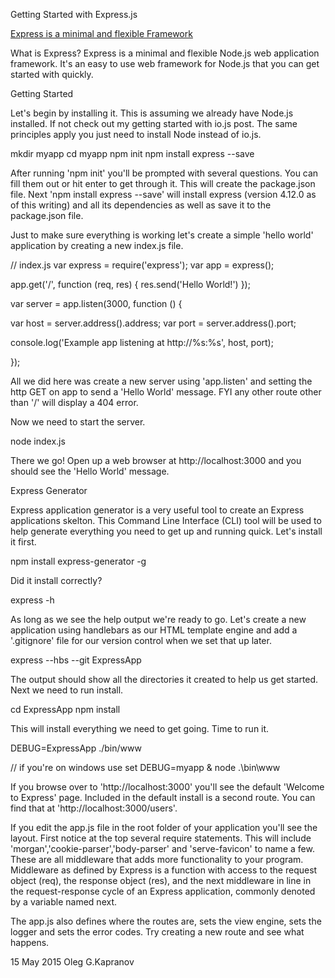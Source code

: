 Getting Started with Express.js

[Express is a minimal and flexible Framework](http://expressjs.com/)

What is Express? Express is a minimal and flexible Node.js web application
framework. It's an easy to use web framework for Node.js that you can get
started with quickly.

Getting Started

Let's begin by installing it. This is assuming we already have Node.js
installed. If not check out my getting started with io.js post. The same
principles apply you just need to install Node instead of io.js.

mkdir myapp
cd myapp
npm init
npm install express --save

After running 'npm init' you'll be prompted with several questions. You can
fill them out or hit enter to get through it. This will create the package.json
file. Next 'npm install express --save' will install express (version 4.12.0 as
of this writing) and all its dependencies as well as save it to the
package.json file.

Just to make sure everything is working let's create a simple 'hello world'
application by creating a new index.js file.

// index.js
var express = require('express');
var app = express();

app.get('/', function (req, res) {
  res.send('Hello World!')
});

var server = app.listen(3000, function () {

  var host = server.address().address;
  var port = server.address().port;

  console.log('Example app listening at http://%s:%s', host, port);

});

All we did here was create a new server using 'app.listen' and setting the http
GET on app to send a 'Hello World' message. FYI any other route other than '/'
will display a 404 error.

Now we need to start the server.

node index.js

There we go! Open up a web browser at http://localhost:3000 and you should see
the 'Hello World' message.

Express Generator

Express application generator is a very useful tool to create an Express
applications skelton. This Command Line Interface (CLI) tool will be used to
help generate everything you need to get up and running quick. Let's install it
first.

npm install express-generator -g

Did it install correctly?

express -h

As long as we see the help output we're ready to go. Let's create a new
application using handlebars as our HTML template engine and add a '.gitignore'
file for our version control when we set that up later.

express --hbs --git ExpressApp

The output should show all the directories it created to help us get started.
Next we need to run install.

cd ExpressApp
npm install

This will install everything we need to get going. Time to run it.

DEBUG=ExpressApp ./bin/www

// if you're on windows use
set DEBUG=myapp & node .\bin\www

If you browse over to 'http://localhost:3000' you'll see the default 'Welcome
to Express' page. Included in the default install is a second route. You can
find that at 'http://localhost:3000/users'.

If you edit the app.js file in the root folder of your application you'll see
the layout. First notice at the top several require statements. This will
include 'morgan','cookie-parser','body-parser' and 'serve-favicon' to name a
few. These are all middleware that adds more functionality to your program.
Middleware as defined by Express is a function with access to the request
object (req), the response object (res), and the next middleware in line in the
request-response cycle of an Express application, commonly denoted by a
variable named next.

The app.js also defines where the routes are, sets the view engine, sets the
logger and sets the error codes. Try creating a new route and see what happens.


15 May 2015 Oleg G.Kapranov
